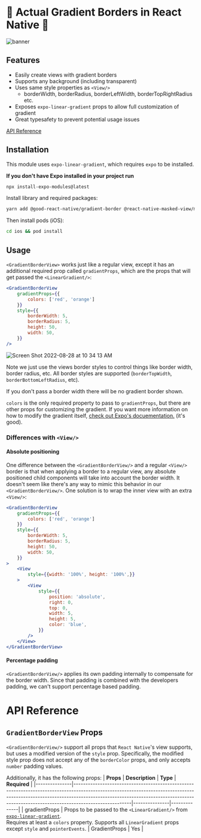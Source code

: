 # 🤯 Actual Gradient Borders in React Native 🤯
![banner](https://user-images.githubusercontent.com/12774588/187088570-5463dd82-6870-41a1-8b8a-6f6aa8c3f74c.png)
## Features
- Easily create views with gradient borders
- Supports any background (including transparent)
- Uses same style properties as `<View/>`
    - borderWidth, borderRadius, borderLeftWidth, borderTopRightRadius etc.
- Exposes `expo-linear-gradient` props to allow full customization of gradient
- Great typesafety to prevent potential usage issues

[API Reference](api-reference)

## Installation
This module uses `expo-linear-gradient`, which requires `expo` to be installed. 

**If you don't have Expo installed in your project run**
```sh
npx install-expo-modules@latest
```

Install library and required packages:

```sh
yarn add @good-react-native/gradient-border @react-native-masked-view/masked-view expo-linear-gradient
```

Then install pods (iOS):

```sh
cd ios && pod install
```

## Usage
`<GradientBorderView>` works just like a regular view, except it has an additional required prop called `gradientProps`, which are the props that will get passed the `<LinearGradient/>`:
```jsx
<GradientBorderView
    gradientProps={{
        colors: ['red', 'orange']
    }}
    style={{
        borderWidth: 5,
        borderRadius: 5,
        height: 50,
        width: 50,
    }}
/>
```

![Screen Shot 2022-08-28 at 10 34 13 AM](https://user-images.githubusercontent.com/12774588/187088606-53acce3f-41c2-4536-8e18-8f8c4b3506a7.png)

Note we just use the views border styles to control things like border width, border radius, etc.  All border styles are supported (`borderTopWidth`, `borderBottomLeftRadius`, etc).

If you don't pass a border width there will be no gradient border shown.

`colors` is the only required property to pass to `gradientProps`, but there are other props for customizing the gradient. If you want more information on how to modify the gradient itself, [check out Expo's docuementation.](https://docs.expo.dev/versions/latest/sdk/linear-gradient/) (it's good).

### Differences with `<View/>`
#### Absolute positioning
One difference between the `<GradientBorderView/>` and a regular `<View/>` border is that when applying a border to a regular view, any absolute positioned child components will take into account the border width. It doesn't seem like there's any way to mimic this behavior in our `<GradientBorderView/>`. One solution is to wrap the inner view with an extra `<View/>`:

```jsx
<GradientBorderView
    gradientProps={{
        colors: ['red', 'orange']
    }}
    style={{
        borderWidth: 5,
        borderRadius: 5,
        height: 50,
        width: 50,
    }}
>
    <View
        style={{width: '100%', height: '100%',}}
    >
        <View 
            style={{
                position: 'absolute',
                right: 0,
                top: 0,
                width: 5, 
                height: 5,
                color: 'blue',
            }}
        />
    </View>
</GradientBorderView>
```

#### Percentage padding
`<GradientBorderView/>` applies its own padding internally to compensate for the border width. Since that padding is combined with the developers padding, we can't support percentage based padding.

# API Reference
## `GradientBorderView` Props
`<GradientBorderView/>` support all props that `React Native`'s view supports, but uses a modified version of the `style` prop. Specifically, the modified style prop does not accept any of the `borderColor` props, and only accepts `number` padding values.

Additionally, it has the following props:
| **Props**     | **Description**                                                                                                                                                                                                                                                  | **Type**      | **Required** |
|---------------|------------------------------------------------------------------------------------------------------------------------------------------------------------------------------------------------------------------------------------------------------------------|---------------|--------------|
| gradientProps | Props to be passed to the `<LinearGradient/>` from [`expo-linear-gradient`](https://docs.expo.dev/versions/latest/sdk/linear-gradient/<br>). <br>Requires at least a `colors` property. Supports all `LinearGradient` props except `style` and `pointerEvents`.  | GradientProps | Yes          |
